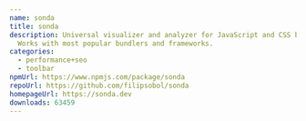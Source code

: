 ```yaml
---
name: sonda
title: sonda
description: Universal visualizer and analyzer for JavaScript and CSS bundles.
  Works with most popular bundlers and frameworks.
categories:
  - performance+seo
  - toolbar
npmUrl: https://www.npmjs.com/package/sonda
repoUrl: https://github.com/filipsobol/sonda
homepageUrl: https://sonda.dev
downloads: 63459
---
```

